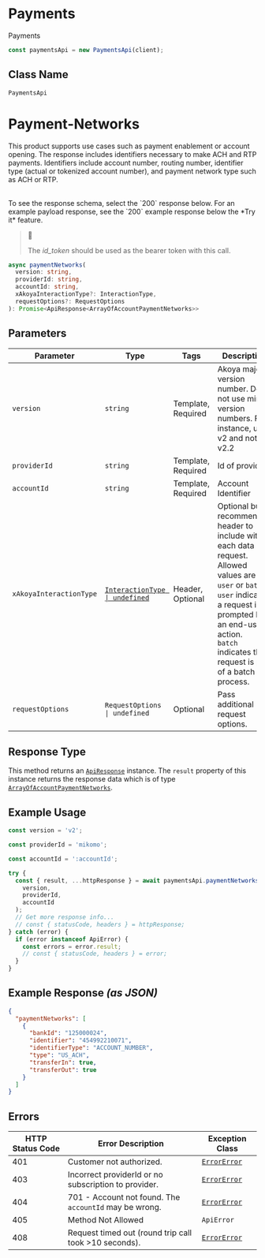 # Payments

Payments

```ts
const paymentsApi = new PaymentsApi(client);
```

## Class Name

`PaymentsApi`


# Payment-Networks

This product supports use cases such as payment enablement or account opening. The response includes identifiers necessary to make ACH and RTP payments. Identifiers include account number, routing number, identifier type (actual or tokenized account number), and payment network type such as ACH or RTP.

<br>
To see the response schema, select the `200` response below. For an example payload response, see the `200` example response below the *Try it* feature.

> 🛑
> 
> The *id_token* should be used as the bearer token with this call.

```ts
async paymentNetworks(
  version: string,
  providerId: string,
  accountId: string,
  xAkoyaInteractionType?: InteractionType,
  requestOptions?: RequestOptions
): Promise<ApiResponse<ArrayOfAccountPaymentNetworks>>
```

## Parameters

| Parameter | Type | Tags | Description |
|  --- | --- | --- | --- |
| `version` | `string` | Template, Required | Akoya major version number. Do not use minor version numbers. For instance, use v2 and not v2.2 |
| `providerId` | `string` | Template, Required | Id of provider |
| `accountId` | `string` | Template, Required | Account Identifier |
| `xAkoyaInteractionType` | [`InteractionType \| undefined`](../../doc/models/interaction-type.md) | Header, Optional | Optional but recommended header to include with each data request.<br>Allowed values are `user` or `batch`.<br>`user` indicates a request is prompted by an end-user action.<br>`batch` indicates the request is part of a batch process. |
| `requestOptions` | `RequestOptions \| undefined` | Optional | Pass additional request options. |

## Response Type

This method returns an [`ApiResponse`](../../doc/api-response.md) instance. The `result` property of this instance returns the response data which is of type [`ArrayOfAccountPaymentNetworks`](../../doc/models/array-of-account-payment-networks.md).

## Example Usage

```ts
const version = 'v2';

const providerId = 'mikomo';

const accountId = ':accountId';

try {
  const { result, ...httpResponse } = await paymentsApi.paymentNetworks(
    version,
    providerId,
    accountId
  );
  // Get more response info...
  // const { statusCode, headers } = httpResponse;
} catch (error) {
  if (error instanceof ApiError) {
    const errors = error.result;
    // const { statusCode, headers } = error;
  }
}
```

## Example Response *(as JSON)*

```json
{
  "paymentNetworks": [
    {
      "bankId": "125000024",
      "identifier": "454992210071",
      "identifierType": "ACCOUNT_NUMBER",
      "type": "US_ACH",
      "transferIn": true,
      "transferOut": true
    }
  ]
}
```

## Errors

| HTTP Status Code | Error Description | Exception Class |
|  --- | --- | --- |
| 401 | Customer not authorized. | [`ErrorError`](../../doc/models/error-error.md) |
| 403 | Incorrect providerId or no subscription to provider. | [`ErrorError`](../../doc/models/error-error.md) |
| 404 | 701 - Account not found. The `accountId` may be wrong. | [`ErrorError`](../../doc/models/error-error.md) |
| 405 | Method Not Allowed | `ApiError` |
| 408 | Request timed out (round trip call took >10 seconds). | [`ErrorError`](../../doc/models/error-error.md) |

